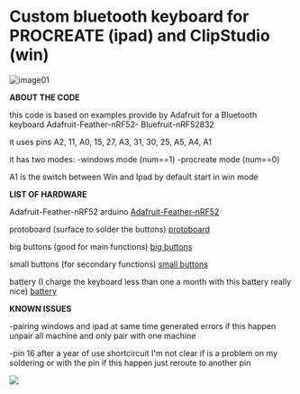 # Custom bluetooth keyboard for PROCREATE (ipad) and ClipStudio (win)


![image01](https://github.com/Roboxtools/Art_tools/blob/master/image03.jpg?raw=true)

**ABOUT THE CODE**

this code is based on examples provide by Adafruit for a Bluetooth keyboard 
Adafruit-Feather-nRF52- Bluefruit-nRF52832

it uses pins
A2, 11, A0, 15, 27, A3, 31, 30, 25, A5, A4, A1

it has two modes:
-windows mode (num==1)
-procreate mode (num==0)

A1 is the switch between Win and Ipad by default start in win mode


**LIST OF HARDWARE**
 
Adafruit-Feather-nRF52 arduino
[Adafruit-Feather-nRF52](https://www.amazon.co.uk/Adafruit-Feather-nRF52-Bluefruit-nRF52832/dp/B07DM1WVM3/ref=sr_1_1?s=electronics&ie=UTF8&qid=1548008745&sr=1-1&keywords=adafruit+nrf52)

protoboard (surface to solder the buttons)
[protoboard](https://www.adafruit.com/product/2884)

big buttons (good for main functions)
[big buttons](https://www.adafruit.com/product/1119)

small buttons (for secondary functions)
[small buttons](https://www.adafruit.com/product/367)

battery (I charge the keyboard less than one a month with this battery really nice)
[battery](https://www.amazon.co.uk/gp/product/B00NAOS8Z2?pf_rd_p=71cb17e9-f468-4d3f-94d5-a0de44c50a7e&pf_rd_r=0S9T4CG8A57GR8RSJ9ZD)


**KNOWN ISSUES**

-pairing windows and ipad at same time generated errors if this happen unpair all machine and only pair with one machine

-pin 16 after a year of use shortcircuit I'm not clear if is a problem on my soldering or with the pin if this happen just reroute to another pin


[![](http://img.youtube.com/vi/9TROEPfZXaY/0.jpg)](http://www.youtube.com/watch?v=9TROEPfZXaY "")
